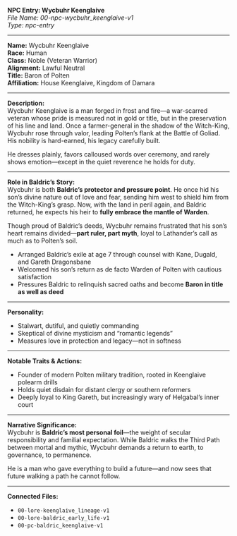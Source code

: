 **NPC Entry: Wycbuhr Keenglaive**  
*File Name: 00-npc-wycbuhr_keenglaive-v1*  
*Type: npc-entry*

---

**Name:** Wycbuhr Keenglaive  
**Race:** Human  
**Class:** Noble (Veteran Warrior)  
**Alignment:** Lawful Neutral  
**Title:** Baron of Polten  
**Affiliation:** House Keenglaive, Kingdom of Damara

---

**Description:**  
Wycbuhr Keenglaive is a man forged in frost and fire—a war-scarred veteran whose pride is measured not in gold or title, but in the preservation of his line and land. Once a farmer-general in the shadow of the Witch-King, Wycbuhr rose through valor, leading Polten’s flank at the Battle of Goliad. His nobility is hard-earned, his legacy carefully built.

He dresses plainly, favors calloused words over ceremony, and rarely shows emotion—except in the quiet reverence he holds for duty.

---

**Role in Baldric’s Story:**  
Wycbuhr is both **Baldric’s protector and pressure point**. He once hid his son’s divine nature out of love and fear, sending him west to shield him from the Witch-King’s grasp. Now, with the land in peril again, and Baldric returned, he expects his heir to **fully embrace the mantle of Warden**.

Though proud of Baldric’s deeds, Wycbuhr remains frustrated that his son’s heart remains divided—**part ruler, part myth**, loyal to Lathander’s call as much as to Polten’s soil.

- Arranged Baldric’s exile at age 7 through counsel with Kane, Dugald, and Gareth Dragonsbane  
- Welcomed his son’s return as de facto Warden of Polten with cautious satisfaction  
- Pressures Baldric to relinquish sacred oaths and become **Baron in title as well as deed**

---

**Personality:**  
- Stalwart, dutiful, and quietly commanding  
- Skeptical of divine mysticism and “romantic legends”  
- Measures love in protection and legacy—not in softness

---

**Notable Traits & Actions:**  
- Founder of modern Polten military tradition, rooted in Keenglaive polearm drills  
- Holds quiet disdain for distant clergy or southern reformers  
- Deeply loyal to King Gareth, but increasingly wary of Helgabal’s inner court

---

**Narrative Significance:**  
Wycbuhr is **Baldric’s most personal foil**—the weight of secular responsibility and familial expectation. While Baldric walks the Third Path between mortal and mythic, Wycbuhr demands a return to earth, to governance, to permanence.

He is a man who gave everything to build a future—and now sees that future walking a path he cannot follow.

---

**Connected Files:**  
- `00-lore-keenglaive_lineage-v1`  
- `00-lore-baldric_early_life-v1`  
- `00-pc-baldric_keenglaive-v1`
